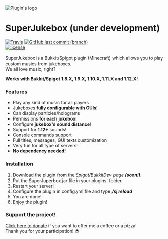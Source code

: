 ![Plugin's logo](https://i.imgur.com/bZC1wDi.png)

# SuperJukebox (under development)

[![Travis](https://img.shields.io/travis/utarwyn/SuperJukebox.svg?style=flat-square)](https://travis-ci.org/utarwyn/SuperJukebox) [![GitHub last commit (branch)](https://img.shields.io/github/last-commit/utarwyn/superjukebox/master.svg?style=flat-square)](https://github.com/utarwyn/SuperJukebox/commits/master) \
[![license](https://img.shields.io/github/license/utarwyn/superjukebox.svg?style=flat-square)](https://github.com/utarwyn/SuperJukebox/blob/master/LICENSE) \
\
SuperJukebox is a Bukkit/Spigot plugin (Minecraft) which allows you to play custom musics from jukeboxes.  
We all love music, right?

**Works with Bukkit/Spigot 1.8.X, 1.9.X, 1.10.X, 1.11.X and 1.12.X!**


### Features

 - Play any kind of music for all players
 - Jukeboxes **fully configurable with GUIs**!
 - Can display particles/holograms
 - Permissions **for each jukebox**!
 - Configure **jukebox's sound distance**!
 - Support for **1.12+** sounds!
 - Console commands support
 - Full titles, messages, GUI texts customization
 - Very fun for all type of servers!
 - **No dependency needed!**

### Installation

 1. Download the plugin from the *Spigot/BukkitDev page __(soon!)__*.
 2. Put the SuperJuperbox.jar file in your plugins' folder.
 3. Restart your server!
 4. Configure the plugin in config.yml file and type ***/sj reload***
 5. You are done!
 6. Enjoy the plugin!


 ### Support the project!
 
[Click here to donate](https://www.tipeeestream.com/utarwyn/donation) if you want to offer me a coffee or a pizza! \
Thank you for your participation! :heart_eyes: